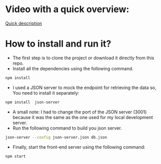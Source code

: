 # Video with a quick overview:
[Quick description](https://drive.google.com/file/d/1WiOIx_Vk79S_PJ4xX18dWlPnp6yvJaFA/view?usp=sharing)

# How to install and run it?

- The first step is to clone the project or download it directly from this repo.
- Install all the dependencies using the following command.

```bash
npm install
```

- I used a JSON server to mock the endpoint for retrieving the data so, You need to install it separately:

```bash
npm install  json-server
```

- A small note: I had to change the port of the JSON server (3001) because it was the same as the one used for my local development server.
- Run the following command to build you json server.

```bash
json-server --config json-server.json db.json
```

- Finally, start the front-end server using the following command:

```bash
npm start
```
